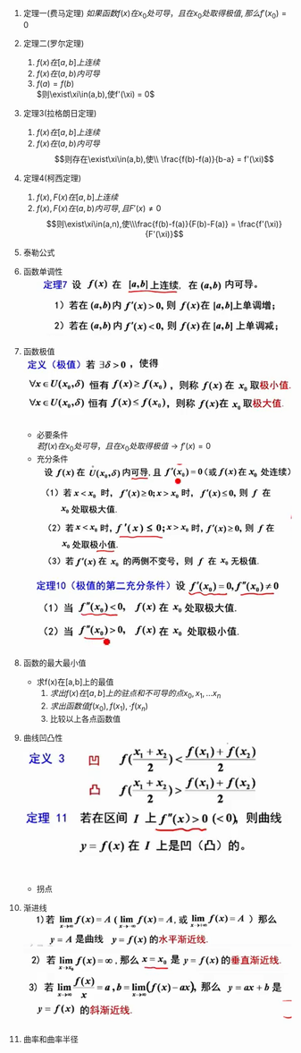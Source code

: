 1. 定理一(费马定理)
$如果函数f(x)在x_0处可导，且在x_0处取得极值,那么f'(x_0) = 0$

2. 定理二(罗尔定理)
   1. $f(x)在[a,b]上连续$
   2. $f(x)在(a,b)内可导$
   3. $f(a) = f(b)$  
$则\exist\xi\in(a,b),使f'(\xi) = 0$

3. 定理3(拉格朗日定理)
    1. $f(x) 在[a,b]上连续$
    2. $f(x)在(a,b)内可导$
$$则存在\exist\xi\in(a,b),使\\ \frac{f(b)-f(a)}{b-a} = f'(\xi)$$

4. 定理4(柯西定理)
    1. $f(x),F(x) 在[a,b]上连续$  
    2. $f(x),F(x)在(a,b)内可导,且F'(x)\neq 0$
$$则\exist\xi\in(a,n),使\\\frac{f(b)-f(a)}{F(b)-F(a)} = \frac{f'(\xi)}{F'(\xi)}$$

5. 泰勒公式

6. 函数单调性 
![](../..//picture/函数单调性.png)

7. 函数极值
![](../..//picture/函数极值.png)
    - 必要条件  
    $若f(x)在x_0处可导，且在x_0处取得极值 \rightarrow f'(x) = 0$
    - 充分条件
    ![](../..//picture/极值充分条件1.png) 
    ![](../..//picture/极值充分条件2.png)

8. 函数的最大最小值
   - 求f(x)在[a,b]上的最值
        1. $求出f(x)在[a,b]上的驻点和不可导的点 x_0,x_1,\dots x_n$
        2. $求出函数值f(x_0),f(x_1),\cdot f(x_n)$
        3. 比较以上各点函数值  

9. 曲线凹凸性
    ![](../..//picture/曲线凹凸性.png)
    - 拐点

10. 渐进线
    ![](../..//picture/渐近线.png)  
    ![](../..//picture/垂直渐近线.png)
    ![](../..//picture/斜渐近线.png)

11. 曲率和曲率半径
